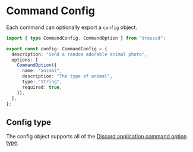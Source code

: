 # Command Config

Each command can optionally export a `config` object.

```ts
import { type CommandConfig, CommandOption } from "dressed";

export const config: CommandConfig = {
  description: "Send a random adorable animal photo",
  options: [
    CommandOption({
      name: "animal",
      description: "The type of animal",
      type: "String",
      required: true,
    }),
  ],
};
```

## Config type

The config object supports all of the [Discord application command option type](https://discord.com/developers/docs/interactions/application-commands#application-command-object).
